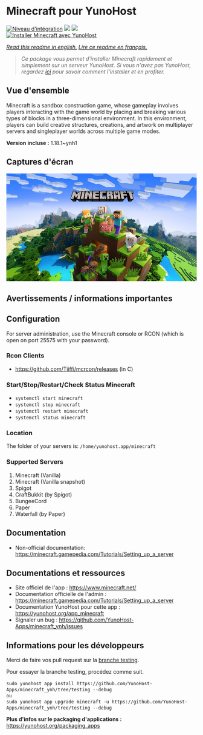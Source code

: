 # Minecraft pour YunoHost

[![Niveau d'intégration](https://dash.yunohost.org/integration/minecraft.svg)](https://dash.yunohost.org/appci/app/minecraft) ![](https://ci-apps.yunohost.org/ci/badges/minecraft.status.svg) ![](https://ci-apps.yunohost.org/ci/badges/minecraft.maintain.svg)  
[![Installer Minecraft avec YunoHost](https://install-app.yunohost.org/install-with-yunohost.svg)](https://install-app.yunohost.org/?app=minecraft)

*[Read this readme in english.](./README.md)*
*[Lire ce readme en français.](./README_fr.md)*

> *Ce package vous permet d'installer Minecraft rapidement et simplement sur un serveur YunoHost.
Si vous n'avez pas YunoHost, regardez [ici](https://yunohost.org/#/install) pour savoir comment l'installer et en profiter.*

## Vue d'ensemble

Minecraft is a sandbox construction game, whose gameplay involves players interacting with the game world by placing and breaking various types of blocks in a three-dimensional environment. In this environment, players can build creative structures, creations, and artwork on multiplayer servers and singleplayer worlds across multiple game modes. 


**Version incluse :** 1.18.1~ynh1



## Captures d'écran

![](./doc/screenshots/image.jpg)

## Avertissements / informations importantes

## Configuration
         
For server administration, use the Minecraft console or RCON (which is open on port 25575 with your password).

### Rcon Clients

- https://github.com/Tiiffi/mcrcon/releases (in C)

### Start/Stop/Restart/Check Status Minecraft

- ```systemctl start minecraft```
- ```systemctl stop minecraft```
- ```systemctl restart minecraft```
- ```systemctl status minecraft```

### Location

The folder of your servers is: `/home/yunohost.app/minecraft`

### Supported Servers
 
1. Minecraft (Vanilla)
2. Minecraft (Vanilla snapshot)
3. Spigot
4. CraftBukkit (by Spigot)
5. BungeeCord
6. Paper
7. Waterfall (by Paper)
 
## Documentation

 * Non-official documentation: https://minecraft.gamepedia.com/Tutorials/Setting_up_a_server


## Documentations et ressources

* Site officiel de l'app : https://www.minecraft.net/
* Documentation officielle de l'admin : https://minecraft.gamepedia.com/Tutorials/Setting_up_a_server
* Documentation YunoHost pour cette app : https://yunohost.org/app_minecraft
* Signaler un bug : https://github.com/YunoHost-Apps/minecraft_ynh/issues

## Informations pour les développeurs

Merci de faire vos pull request sur la [branche testing](https://github.com/YunoHost-Apps/minecraft_ynh/tree/testing).

Pour essayer la branche testing, procédez comme suit.
```
sudo yunohost app install https://github.com/YunoHost-Apps/minecraft_ynh/tree/testing --debug
ou
sudo yunohost app upgrade minecraft -u https://github.com/YunoHost-Apps/minecraft_ynh/tree/testing --debug
```

**Plus d'infos sur le packaging d'applications :** https://yunohost.org/packaging_apps